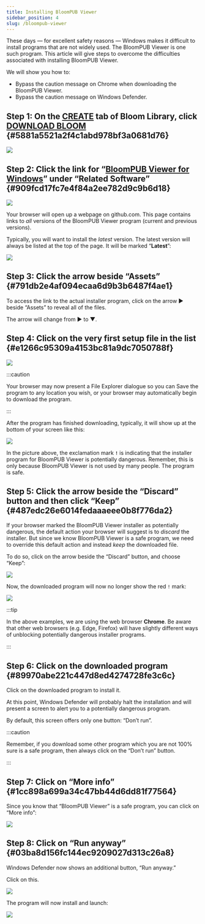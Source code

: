 ```yaml
---
title: Installing BloomPUB Viewer
sidebar_position: 4
slug: /bloompub-viewer
---
```




These days — for excellent safety reasons — Windows makes it difficult to install programs that are not widely used. The BloomPUB Viewer is one such program. This article will give steps to overcome the difficulties associated with installing BloomPUB Viewer.


We will show you how to:

- Bypass the caution message on Chrome when downloading the BloomPUB Viewer.
- Bypass the caution message on Windows Defender.

## Step 1: On the [CREATE](https://bloomlibrary.org/create) tab of Bloom Library, click [DOWNLOAD BLOOM](https://bloomlibrary.org/page/create/downloads) {#5881a5521a2f4c1abd978bf3a0681d76}


![](./bloompub-viewer.b7e06c06-5ed7-45a9-a23a-3ae852ec9976.png)


## Step 2: Click the link for “[BloomPUB Viewer for Windows](https://github.com/BloomBooks/bloompub-viewer/releases)” under “Related Software” {#909fcd17fc7e4f84a2ee782d9c9b6d18}


![](./bloompub-viewer.e3468326-b79e-4962-8522-db7faf4065ca.png)


Your browser will open up a webpage on github.com. This page contains links to _all_ versions of the BloomPUB Viewer program (current and previous versions). 


Typically, you will want to install the _latest_ version. The latest version will always be listed at the top of the page. It will be marked “**Latest**”:


![](./bloompub-viewer.fa55d1d0-d6c4-4acf-b544-efe24df17c2d.png)


## Step 3: Click the arrow beside “Assets” {#791db2e4af094ecaa6d9b3b6487f4ae1}


To access the link to the actual installer program, click on the arrow ► beside “Assets” to reveal all of the files.  


The arrow will change from ► to ▼.


## Step 4: Click on the very first setup file in the list {#e1266c95309a4153bc81a9dc7050788f}


![](./bloompub-viewer.22fdfa43-0b33-4de0-8635-aa60c64ce0b6.png)


:::caution

Your browser may now present a File Explorer dialogue so you can Save the program to any location you wish, or your browser may automatically begin to download the program. 

:::




After the program has finished downloading, typically, it will show up at the bottom of your screen like this: 


![](./bloompub-viewer.458a633c-72db-4b32-aab2-e3f1dd23fa9b.png)


In the picture above, the exclamation mark **`!`** is indicating that the installer program for BloomPUB Viewer is potentially dangerous. Remember, this is only because BloomPUB Viewer is not used by many people. The program is safe.


## Step 5: Click the arrow beside the “Discard” button and then click “Keep” {#487edc26e6014fedaaaeee0b8f776da2}


If your browser marked the BloomPUB Viewer installer as potentially dangerous, the default action your browser will suggest is to _discard_ the installer. But since we know BloomPUB Viewer is a safe program, we need to override this default action and instead _keep_ the downloaded file.


To do so, click on the arrow beside the “Discard” button, and choose “Keep”:


![](./bloompub-viewer.7f0f3fe3-ed71-45bf-a805-36f33abad31e.png)


Now, the downloaded program will now no longer show the red `!` mark:


![](./bloompub-viewer.32bfb140-b21c-4865-98b7-b558cd46a2a6.png)


:::tip

In the above examples, we are using the web browser **Chrome**. Be aware that other web browsers (e.g. Edge, Firefox) will have slightly different ways of unblocking potentially dangerous installer programs.

:::




## Step 6: Click on the downloaded program {#89970abe221c447d8ed4274728fe3c6c}


Click on the downloaded program to install it.


At this point, Windows Defender will probably halt the installation and will present a screen to alert you to a potentially dangerous program. 


By default, this screen offers only one button: “Don’t run”. 


:::caution

Remember, if you download some other program which you are not 100% sure is a safe program, then always click on the “Don’t run” button. 

:::




## Step 7: Click on “More info” {#1cc898a699a34c47bb44d6dd81f77564}


Since you know that “BloomPUB Viewer” is a safe program, you can click on “More info”:


![](./bloompub-viewer.7cca2517-a157-4acd-a011-f11898566854.png)


## Step 8: Click on “Run anyway” {#03ba8d156fc144ec9209027d313c26a8}


Windows Defender now shows an additional button, “Run anyway.” 


Click on this.


![](./bloompub-viewer.7e28d5d2-33e4-4bb3-8688-bd39c70e50db.png)


The program will now install and launch:


![](./bloompub-viewer.8559c64d-9125-44ea-86c0-75d7bbf47137.png)

